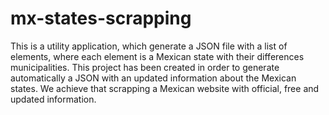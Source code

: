 # mx-states-scrapping

This is a utility application, which generate a JSON file with a list of elements, where each element is a Mexican state with their differences municipalities. This project has been created in order to generate automatically a JSON with an updated information about the Mexican states. We achieve that scrapping a Mexican website with official, free and updated information.
